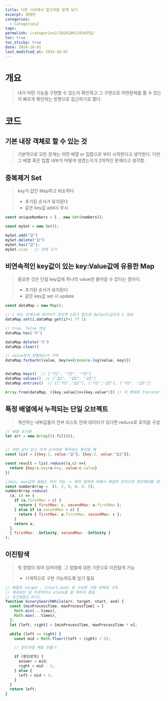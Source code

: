 ```yaml
---
title: 다른 시야에서 알고리즘 문제 보기
excerpt: 설명란
categories:
  - Categories2
tags: 
permalink: /categories2/202410011934파일/
toc: true
toc_sticky: true
date: 2024-10-01
last_modified_at: 2024-10-01
---
```

# 개요
> 내가 어떤 기능을 구현할 수 있는지 확인하고 그 구현으로 어떤문제를 풀 수 있는지 빠르게 확인하는 방향으로 접근하기로 했다.

# 코드
## 기본 내장 객체로 할 수 있는 것
> 기본적으로 모든 문제는 어떤 배열 or 집합으로 부터 시작한다고 생각한다. 다만 그 배열 혹은 집합 내부가 어떻게 생겼는지가 2차적인 문제라고 생각함.


## 중복제거 Set
> key가 값인 Map하고 비슷하다
> - 추가된 순서가 유지된다
> - 같은 key값 add시 무시
```js
const uniqueNumbers = [...new Set(numbers)];

const mySet = new Set();

mySet.add("값")
mySet.delete("값")
mySet.has("값");
mySet.size   // 전체 크기

```


## 비연속적인 key값이 있는 key:Value값에 유용한 Map
> 중요한 것은 단일 key값에 하나의 value만 들어갈 수 있다는 점이다.
> - 추가된 순서가 유지된다
> - 같은 key값 set 시 update
```js
const dataMap = new Map();

// i 라는 인덱스에 데이터가 있으면 1증가 없으면 default값으로 1 생성
dataMap.set(i,dataMap.get(i)+1 ?? 1)

// true, false 반납
dataMap.has('키')

dataMap.delete('키')
dataMap.clear()

// value먼저 반환하는거 기억
dataMap.forEach((value, key)=>{console.log(value, key)})


dataMap.keys()  // {"키1", "키2", "키3"}
dataMap.values()  // {"값1", "값2", "값3"}
dataMap.entries()  // {["키1","값1"], ["키2","값2"], ["키3", "값3"]}

Array.from(dataMap, ([key,value])=>[key,value*2]) // 이 형태로 Iterator 객체를 Array객체로 바꿈  O(n)

```



## 특정 배열에서 누적되는 단일 오브젝트
> 계산하는 내부값들이 전부 리스트 안에 데이터가 있다면 reduce로 로직을 구성
```js
// 배열 초기화
let arr = new Array(5).fill(0);


// 어떤 값이 있고 이게 순서대로 축적되는 형식일 때
const list = [{key:1, value:"값"}, {key:2, value:"값2"}];

const result = list.reduce((a,c) =>{
  return {key:c.key+a.key, value:c.value}
})

//min, max값의 응용도 처리 가능 -> 여러 항목에 대해서 복잡한 로직으로 판단해야할 때 사용하면 좋을듯
const numberArray =  [5, 2, 9, 8, 4, 5];
numberArray.reduce(
  (a, c) => {
    if (a.firstMax < c) {
      return { firstMax: c, secondMax: a.firstMax };
    } else if (a.secondMax < c) {
      return { firstMax: a.firstMax, secondMax: c };
    }
    return a;
  },
  { firstMax: -Infinity, secondMax: -Infinity }
);
```


## 이진탐색
> 첫 정렬이 되어 있어야함. 그 정렬에 대한 기준으로 이진탐색 가능
> - 기계적으로 구현 가능하도록 암기 필요
```js
// 배열과 target , [start,end] 로 구성된 기본 반복문 구조
// 재귀보단 덜 직관적이나 stack을 덜 먹어서 좋음
// 공간복잡도 O(1)
function binarySearchWhile(arr, target, start, end) {
  const [minProcessTime, maxProcessTime] = [
    Math.min(...times),
    Math.max(...times),
  ];
  let [left, right] = [minProcessTime, maxProcessTime * n];

  while (left <= right) {
    const mid = Math.floor((left + right) / 2);

    // 판단과정 재료 만들기

    if (판단로직) {
      answer = mid;
      right = mid - 1;
    } else {
      left = mid + 1;
    }
  }
  return left;
}
```